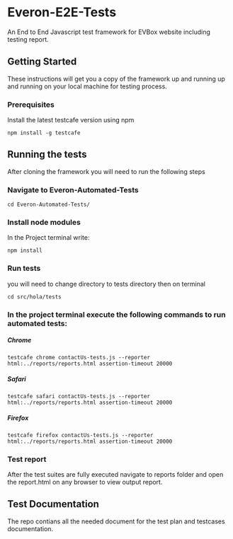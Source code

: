 # Everon-E2E-Tests
An End to End Javascript test framework for EVBox website including testing report.
## Getting Started
These instructions will get you a copy of the framework up and running up and running on your local machine for testing process.
### Prerequisites
Install the latest testcafe version using npm
```
npm install -g testcafe
```

## Running the tests
After cloning the framework you will need to run the following steps
### Navigate to Everon-Automated-Tests
```
cd Everon-Automated-Tests/
```

### Install node modules
In the Project terminal write:
```
npm install
```
### Run tests
you will need to change directory to tests directory then on terminal 

```
cd src/hola/tests
```
### In the project terminal execute the following commands to run automated tests:

##### Chrome
```
testcafe chrome contactUs-tests.js --reporter html:../reports/reports.html assertion-timeout 20000
```
##### Safari
```
testcafe safari contactUs-tests.js --reporter html:../reports/reports.html assertion-timeout 20000
```

##### Firefox
```
testcafe firefox contactUs-tests.js --reporter html:../reports/reports.html assertion-timeout 20000
```

### Test report
After the test suites are fully executed navigate to reports folder and open the report.html on any browser to view output report.


## Test Documentation
The repo contians all the needed document for the test plan and testcases documentation.
